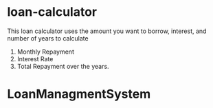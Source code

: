 # loan-calculator
This loan calculator uses the amount you want to borrow, interest, and number of years to calculate 
1. Monthly Repayment
2. Interest Rate
3. Total Repayment over the years.
# LoanManagmentSystem
